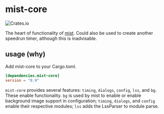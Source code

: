 # mist-core

![Crates.io](https://img.shields.io/crates/v/mist-core)

The heart of functionality of [mist](https://github.com/LtPeriwinkle/mist). Could also be used to create another speedrun
timer, although this is inadvisable.

## usage (why)
Add mist-core to your Cargo.toml.

```toml
[dependencies.mist-core]
version = "0.9"
```

`mist-core` provides several features: `timing`, `dialogs`, `config`, `lss`, and `bg`. These enable functionality.
`bg` is used by mist to enable or enable background image support in configuration; `timing`, `dialogs`, and `config` enable their respective
modules; `lss` adds the LssParser to module parse.
